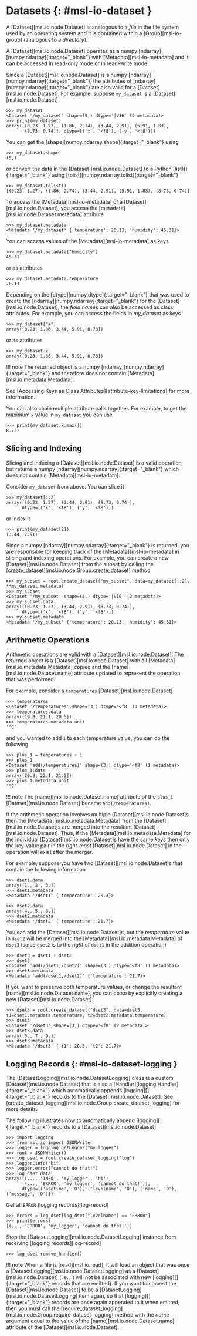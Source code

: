 # Datasets {: #msl-io-dataset }

A [Dataset][msl.io.node.Dataset] is analogous to a *file* in the file system used by an operating system and it is contained within a [Group][msl-io-group] (analogous to a *directory*).

A [Dataset][msl.io.node.Dataset] operates as a numpy [ndarray][numpy.ndarray]{:target="_blank"} with [Metadata][msl-io-metadata] and it can be accessed in read-only mode or in read-write mode.

Since a [Dataset][msl.io.node.Dataset] is a numpy [ndarray][numpy.ndarray]{:target="_blank"}, the attributes of [ndarray][numpy.ndarray]{:target="_blank"} are also valid for a [Dataset][msl.io.node.Dataset]. For example, suppose `my_dataset` is a [Dataset][msl.io.node.Dataset]

<!-- invisible-code-block: pycon
>>> from msl.io import JSONWriter
>>> root = JSONWriter()
>>> data = [(0.23, 1.27), (1.86, 2.74), (3.44, 2.91), (5.91, 1.83), (8.73, 0.74)]
>>> my_dataset = root.create_dataset('my_dataset', data=data, dtype=[('x', '<f8'), ('y', '<f8')])
>>> my_dataset.add_metadata(temperature=20.13, humidity=45.31)
>>> dset1 = root.create_dataset('dset1', data=[1, 2, 3], temperature=20.3)
>>> dset2 = root.create_dataset('dset2', data=[4, 5, 6], temperature=21.7)
>>> temperatures = root.create_dataset('temperatures', data=[19.8, 21.1, 20.5], unit="°C")

-->

```pycon
>>> my_dataset
<Dataset '/my_dataset' shape=(5,) dtype='|V16' (2 metadata)>
>>> print(my_dataset)
array([(0.23, 1.27), (1.86, 2.74), (3.44, 2.91), (5.91, 1.83),
       (8.73, 0.74)], dtype=[('x', '<f8'), ('y', '<f8')])

```

You can get the [shape][numpy.ndarray.shape]{:target="_blank"} using

```pycon
>>> my_dataset.shape
(5,)

```

or convert the data in the [Dataset][msl.io.node.Dataset] to a Python [list][]{:target="_blank"} using [tolist][numpy.ndarray.tolist]{:target="_blank"}

```pycon
>>> my_dataset.tolist()
[(0.23, 1.27), (1.86, 2.74), (3.44, 2.91), (5.91, 1.83), (8.73, 0.74)]

```

To access the [Metadata][msl-io-metadata] of a [Dataset][msl.io.node.Dataset], you access the [metadata][msl.io.node.Dataset.metadata] attribute

```pycon
>>> my_dataset.metadata
<Metadata '/my_dataset' {'temperature': 20.13, 'humidity': 45.31}>

```

You can access values of the [Metadata][msl-io-metadata] as keys

```pycon
>>> my_dataset.metadata["humidity"]
45.31

```

or as attributes

```pycon
>>> my_dataset.metadata.temperature
20.13

```

Depending on the [dtype][numpy.dtype]{:target="_blank"} that was used to create the [ndarray][numpy.ndarray]{:target="_blank"} for the [Dataset][msl.io.node.Dataset], the *field names* can also be accessed as class attributes. For example, you can access the fields in *my_dataset* as keys

```pycon
>>> my_dataset["x"]
array([0.23, 1.86, 3.44, 5.91, 8.73])

```

or as attributes

```pycon
>>> my_dataset.x
array([0.23, 1.86, 3.44, 5.91, 8.73])

```

!!! note
    The returned object is a numpy [ndarray][numpy.ndarray]{:target="_blank"} and therefore does not contain [Metadata][msl.io.metadata.Metadata].

See [Accessing Keys as Class Attributes][attribute-key-limitations] for more information.

You can also chain multiple attribute calls together. For example, to get the maximum `x` value in `my_dataset` you can use

```pycon
>>> print(my_dataset.x.max())
8.73

```

## Slicing and Indexing

Slicing and indexing a [Dataset][msl.io.node.Dataset] is a valid operation, but returns a numpy [ndarray][numpy.ndarray]{:target="_blank"} which does not contain [Metadata][msl-io-metadata].

Consider `my_dataset` from above. You can slice it

```pycon
>>> my_dataset[::2]
array([(0.23, 1.27), (3.44, 2.91), (8.73, 0.74)],
      dtype=[('x', '<f8'), ('y', '<f8')])

```

or index it

```pycon
>>> print(my_dataset[2])
(3.44, 2.91)

```

Since a numpy [ndarray][numpy.ndarray]{:target="_blank"} is returned, you are responsible for keeping track of the [Metadata][msl-io-metadata] in slicing and indexing operations. For example, you can create a new [Dataset][msl.io.node.Dataset] from the subset by calling the [create_dataset][msl.io.node.Group.create_dataset] method

```pycon
>>> my_subset = root.create_dataset("my_subset", data=my_dataset[::2], **my_dataset.metadata)
>>> my_subset
<Dataset '/my_subset' shape=(3,) dtype='|V16' (2 metadata)>
>>> my_subset.data
array([(0.23, 1.27), (3.44, 2.91), (8.73, 0.74)],
      dtype=[('x', '<f8'), ('y', '<f8')])
>>> my_subset.metadata
<Metadata '/my_subset' {'temperature': 20.13, 'humidity': 45.31}>

```

## Arithmetic Operations

Arithmetic operations are valid with a [Dataset][msl.io.node.Dataset]. The returned object is a [Dataset][msl.io.node.Dataset] with all [Metadata][msl.io.metadata.Metadata] copied and the [name][msl.io.node.Dataset.name] attribute updated to represent the operation that was performed.

For example, consider a `temperatures` [Dataset][msl.io.node.Dataset]

```pycon
>>> temperatures
<Dataset '/temperatures' shape=(3,) dtype='<f8' (1 metadata)>
>>> temperatures.data
array([19.8, 21.1, 20.5])
>>> temperatures.metadata.unit
'°C'

```

and you wanted to add `1` to each temperature value, you can do the following

```pycon
>>> plus_1 = temperatures + 1
>>> plus_1
<Dataset 'add(/temperatures)' shape=(3,) dtype='<f8' (1 metadata)>
>>> plus_1.data
array([20.8, 22.1, 21.5])
>>> plus_1.metadata.unit
'°C'

```

!!! note
    The [name][msl.io.node.Dataset.name] attribute of the `plus_1` [Dataset][msl.io.node.Dataset] became `add(/temperatures)`.

If the arithmetic operation involves multiple [Dataset][msl.io.node.Dataset]s then the [Metadata][msl.io.metadata.Metadata] from the [Dataset][msl.io.node.Dataset]s are merged into the resultant [Dataset][msl.io.node.Dataset]. Thus, if the [Metadata][msl.io.metadata.Metadata] for the individual [Dataset][msl.io.node.Dataset]s have the same *keys* then only the key-value pair in the *right-most* [Dataset][msl.io.node.Dataset] in the operation will exist after the merger.

For example, suppose you have two [Dataset][msl.io.node.Dataset]s that contain the following information

```pycon
>>> dset1.data
array([1., 2., 3.])
>>> dset1.metadata
<Metadata '/dset1' {'temperature': 20.3}>

```

```pycon
>>> dset2.data
array([4., 5., 6.])
>>> dset2.metadata
<Metadata '/dset2' {'temperature': 21.7}>

```

You can add the [Dataset][msl.io.node.Dataset]s, but the *temperature* value in `dset2` will be merged into the [Metadata][msl.io.metadata.Metadata] of `dset3` (since `dset2` is to the *right* of `dset1` in the addition operation)

```pycon
>>> dset3 = dset1 + dset2
>>> dset3
<Dataset 'add(/dset1,/dset2)' shape=(3,) dtype='<f8' (1 metadata)>
>>> dset3.metadata
<Metadata 'add(/dset1,/dset2)' {'temperature': 21.7}>

```

If you want to preserve both temperature values, or change the resultant [name][msl.io.node.Dataset.name], you can do so by explicitly creating a new [Dataset][msl.io.node.Dataset]

```pycon
>>> dset3 = root.create_dataset("dset3", data=dset3, t1=dset1.metadata.temperature, t2=dset2.metadata.temperature)
>>> dset3
<Dataset '/dset3' shape=(3,) dtype='<f8' (2 metadata)>
>>> dset3.data
array([5., 7., 9.])
>>> dset3.metadata
<Metadata '/dset3' {'t1': 20.3, 't2': 21.7}>

```

## Logging Records {: #msl-io-dataset-logging }

The [DatasetLogging][msl.io.node.DatasetLogging] class is a custom [Dataset][msl.io.node.Dataset] that is also a [Handler][logging.Handler]{:target="_blank"} which automatically appends [logging][]{:target="_blank"} records to the [Dataset][msl.io.node.Dataset]. See [create_dataset_logging][msl.io.node.Group.create_dataset_logging] for more details.

The following illustrates how to automatically append [logging][]{:target="_blank"} records to a [Dataset][msl.io.node.Dataset]

```pycon
>>> import logging
>>> from msl.io import JSONWriter
>>> logger = logging.getLogger("my_logger")
>>> root = JSONWriter()
>>> log_dset = root.create_dataset_logging("log")
>>> logger.info("hi")
>>> logger.error("cannot do that!")
>>> log_dset.data
array([(..., 'INFO', 'my_logger', 'hi'),
       (..., 'ERROR', 'my_logger', 'cannot do that!')],
      dtype=[('asctime', 'O'), ('levelname', 'O'), ('name', 'O'), ('message', 'O')])

```

Get all `ERROR` [logging records][log-record]

```pycon
>>> errors = log_dset[log_dset["levelname"] == "ERROR"]
>>> print(errors)
[(..., 'ERROR', 'my_logger', 'cannot do that!')]

```

Stop the [DatasetLogging][msl.io.node.DatasetLogging] instance
from receiving [logging records][log-record]

```pycon
>>> log_dset.remove_handler()

```

!!! note
    When a file is [read][msl.io.read], it will load an object that was once a [DatasetLogging][msl.io.node.DatasetLogging] as a [Dataset][msl.io.node.Dataset] (i.e., it will not be associated with new [logging][]{:target="_blank"} records that are emitted). If you want to convert the [Dataset][msl.io.node.Dataset] to be a [DatasetLogging][msl.io.node.DatasetLogging] item again, so that [logging][]{:target="_blank"} records are once again appended to it when emitted, then you must call the [require_dataset_logging][msl.io.node.Group.require_dataset_logging] method with the *name* argument equal to the value of the [name][msl.io.node.Dataset.name] attribute of the [Dataset][msl.io.node.Dataset].
